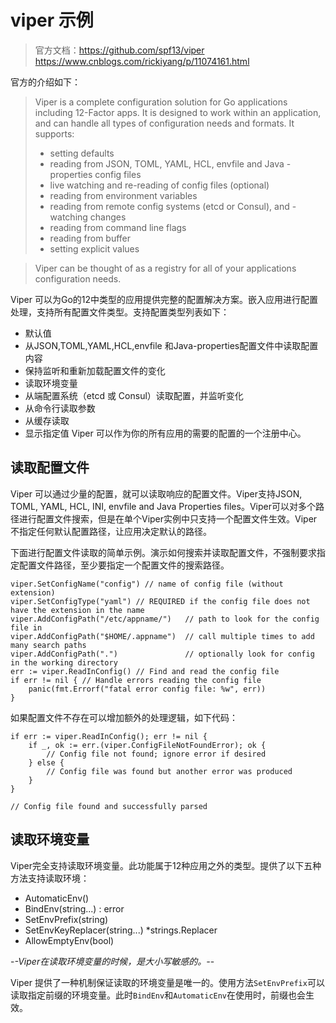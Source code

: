 # viper 示例
> 官方文档：https://github.com/spf13/viper
>https://www.cnblogs.com/rickiyang/p/11074161.html

官方的介绍如下：
>Viper is a complete configuration solution for Go applications including 12-Factor apps. It is designed to work within an application, and can handle all types of configuration needs and formats. It supports:
> - setting defaults
> - reading from JSON, TOML, YAML, HCL, envfile and Java -  properties config files
> - live watching and re-reading of config files (optional)
> - reading from environment variables
> - reading from remote config systems (etcd or Consul), and - watching changes
> - reading from command line flags
> - reading from buffer
> - setting explicit values

>Viper can be thought of as a registry for all of your applications configuration needs.

Viper 可以为Go的12中类型的应用提供完整的配置解决方案。嵌入应用进行配置处理，支持所有配置文件类型。支持配置类型列表如下：
- 默认值
- 从JSON,TOML,YAML,HCL,envfile 和Java-properties配置文件中读取配置内容
- 保持监听和重新加载配置文件的变化
- 读取环境变量
- 从端配置系统（etcd 或 Consul）读取配置，并监听变化
- 从命令行读取参数
- 从缓存读取
- 显示指定值
Viper 可以作为你的所有应用的需要的配置的一个注册中心。

## 读取配置文件
Viper 可以通过少量的配置，就可以读取响应的配置文件。Viper支持JSON, TOML, YAML, HCL, INI, envfile and Java Properties files。Viper可以对多个路径进行配置文件搜索，但是在单个Viper实例中只支持一个配置文件生效。Viper不指定任何默认配置路径，让应用决定默认的路径。

下面进行配置文件读取的简单示例。演示如何搜索并读取配置文件，不强制要求指定配置文件路径，至少要指定一个配置文件的搜索路径。
```
viper.SetConfigName("config") // name of config file (without extension)
viper.SetConfigType("yaml") // REQUIRED if the config file does not have the extension in the name
viper.AddConfigPath("/etc/appname/")   // path to look for the config file in
viper.AddConfigPath("$HOME/.appname")  // call multiple times to add many search paths
viper.AddConfigPath(".")               // optionally look for config in the working directory
err := viper.ReadInConfig() // Find and read the config file
if err != nil { // Handle errors reading the config file
	panic(fmt.Errorf("fatal error config file: %w", err))
}
```
如果配置文件不存在可以增加额外的处理逻辑，如下代码：
```
if err := viper.ReadInConfig(); err != nil {
	if _, ok := err.(viper.ConfigFileNotFoundError); ok {
		// Config file not found; ignore error if desired
	} else {
		// Config file was found but another error was produced
	}
}

// Config file found and successfully parsed
```

## 读取环境变量
Viper完全支持读取环境变量。此功能属于12种应用之外的类型。提供了以下五种方法支持读取环境：
- AutomaticEnv()
- BindEnv(string...) : error
- SetEnvPrefix(string)
- SetEnvKeyReplacer(string...) *strings.Replacer
- AllowEmptyEnv(bool)

-*-Viper在读取环境变量的时候，是大小写敏感的。-*-

Viper 提供了一种机制保证读取的环境变量是唯一的。使用方法`SetEnvPrefix`可以读取指定前缀的环境变量。此时`BindEnv`和`AutomaticEnv`在使用时，前缀也会生效。